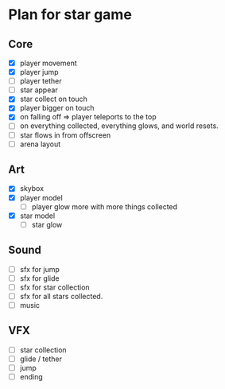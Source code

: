 # Plan for star game

## Core
- [x] player movement
- [x] player jump
- [ ] player tether
- [ ] star appear
- [x] star collect on touch
- [x] player bigger on touch
- [x] on falling off => player teleports to the top
- [ ] on everything collected, everything glows, and world resets.
- [ ] star flows in from offscreen
- [ ] arena layout

## Art
- [x] skybox
- [x] player model
    - [ ] player glow more with more things collected
- [x] star model
    - [ ] star glow

## Sound
- [ ] sfx for jump
- [ ] sfx for glide
- [ ] sfx for star collection
- [ ] sfx for all stars collected.
- [ ] music

## VFX
- [ ] star collection
- [ ] glide / tether
- [ ] jump
- [ ] ending
